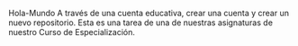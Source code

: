 Hola-Mundo
A través de una cuenta educativa, crear una cuenta y crear un nuevo repositorio. Esta es una tarea de una de nuestras asignaturas de nuestro Curso de Especialización.
